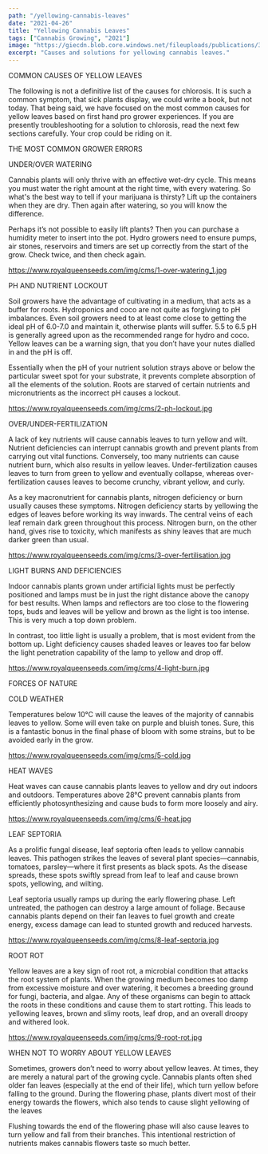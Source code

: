 ```yaml
---
path: "/yellowing-cannabis-leaves"
date: "2021-04-26"
title: "Yellowing Cannabis Leaves"
tags: ["Cannabis Growing", "2021"]
image: "https://giecdn.blob.core.windows.net/fileuploads/publications/38/issues/103500/articles/images/fig_3_courtesy_brian_whipker_fmt.png"
excerpt: "Causes and solutions for yellowing cannabis leaves."
---
```


COMMON CAUSES OF YELLOW LEAVES

The following is not a definitive list of the causes for chlorosis. It is such a common symptom, that sick plants display, we could write a book, but not today. That being said, we have focused on the most common causes for yellow leaves based on first hand pro grower experiences. If you are presently troubleshooting for a solution to chlorosis, read the next few sections carefully. Your crop could be riding on it.

THE MOST COMMON GROWER ERRORS

UNDER/OVER WATERING

Cannabis plants will only thrive with an effective wet-dry cycle. This means you must water the right amount at the right time, with every watering. So what's the best way to tell if your marijuana is thirsty? Lift up the containers when they are dry. Then again after watering, so you will know the difference.

Perhaps it’s not possible to easily lift plants? Then you can purchase a humidity meter to insert into the pot. Hydro growers need to ensure pumps, air stones, reservoirs and timers are set up correctly from the start of the grow. Check twice, and then check again.

https://www.royalqueenseeds.com/img/cms/1-over-watering_1.jpg

PH AND NUTRIENT LOCKOUT

Soil growers have the advantage of cultivating in a medium, that acts as a buffer for roots. Hydroponics and coco are not quite as forgiving to pH imbalances. Even soil growers need to at least come close to getting the ideal pH of 6.0-7.0 and maintain it, otherwise plants will suffer. 5.5 to 6.5 pH is generally agreed upon as the recommended range for hydro and coco. Yellow leaves can be a warning sign, that you don’t have your nutes dialled in and the pH is off.

Essentially when the pH of your nutrient solution strays above or below the particular sweet spot for your substrate, it prevents complete absorption of all the elements of the solution. Roots are starved of certain nutrients and micronutrients as the incorrect pH causes a lockout.

https://www.royalqueenseeds.com/img/cms/2-ph-lockout.jpg

OVER/UNDER-FERTILIZATION

A lack of key nutrients will cause cannabis leaves to turn yellow and wilt. Nutrient deficiencies can interrupt cannabis growth and prevent plants from carrying out vital functions. Conversely, too many nutrients can cause nutrient burn, which also results in yellow leaves. Under-fertilization causes leaves to turn from green to yellow and eventually collapse, whereas over-fertilization causes leaves to become crunchy, vibrant yellow, and curly.

As a key macronutrient for cannabis plants, nitrogen deficiency or burn usually causes these symptoms. Nitrogen deficiency starts by yellowing the edges of leaves before working its way inwards. The central veins of each leaf remain dark green throughout this process. Nitrogen burn, on the other hand, gives rise to toxicity, which manifests as shiny leaves that are much darker green than usual.

https://www.royalqueenseeds.com/img/cms/3-over-fertilisation.jpg

LIGHT BURNS AND DEFICIENCIES

Indoor cannabis plants grown under artificial lights must be perfectly positioned and lamps must be in just the right distance above the canopy for best results. When lamps and reflectors are too close to the flowering tops, buds and leaves will be yellow and brown as the light is too intense. This is very much a top down problem.

In contrast, too little light is usually a problem, that is most evident from the bottom up. Light deficiency causes shaded leaves or leaves too far below the light penetration capability of the lamp to yellow and drop off.

https://www.royalqueenseeds.com/img/cms/4-light-burn.jpg

FORCES OF NATURE

COLD WEATHER

Temperatures below 10°C will cause the leaves of the majority of cannabis leaves to yellow. Some will even take on purple and bluish tones. Sure, this is a fantastic bonus in the final phase of bloom with some strains, but to be avoided early in the grow.

https://www.royalqueenseeds.com/img/cms/5-cold.jpg

HEAT WAVES

Heat waves can cause cannabis plants leaves to yellow and dry out indoors and outdoors. Temperatures above 28°C prevent cannabis plants from efficiently photosynthesizing and cause buds to form more loosely and airy.

https://www.royalqueenseeds.com/img/cms/6-heat.jpg

LEAF SEPTORIA

As a prolific fungal disease, leaf septoria often leads to yellow cannabis leaves. This pathogen strikes the leaves of several plant species—cannabis, tomatoes, parsley—where it first presents as black spots. As the disease spreads, these spots swiftly spread from leaf to leaf and cause brown spots, yellowing, and wilting.

Leaf septoria usually ramps up during the early flowering phase. Left untreated, the pathogen can destroy a large amount of foliage. Because cannabis plants depend on their fan leaves to fuel growth and create energy, excess damage can lead to stunted growth and reduced harvests.

https://www.royalqueenseeds.com/img/cms/8-leaf-septoria.jpg

ROOT ROT

Yellow leaves are a key sign of root rot, a microbial condition that attacks the root system of plants. When the growing medium becomes too damp from excessive moisture and over watering, it becomes a breeding ground for fungi, bacteria, and algae. Any of these organisms can begin to attack the roots in these conditions and cause them to start rotting. This leads to yellowing leaves, brown and slimy roots, leaf drop, and an overall droopy and withered look.

https://www.royalqueenseeds.com/img/cms/9-root-rot.jpg

WHEN NOT TO WORRY ABOUT YELLOW LEAVES

Sometimes, growers don’t need to worry about yellow leaves. At times, they are merely a natural part of the growing cycle. Cannabis plants often shed older fan leaves (especially at the end of their life), which turn yellow before falling to the ground. During the flowering phase, plants divert most of their energy towards the flowers, which also tends to cause slight yellowing of the leaves

Flushing towards the end of the flowering phase will also cause leaves to turn yellow and fall from their branches. This intentional restriction of nutrients makes cannabis flowers taste so much better.
